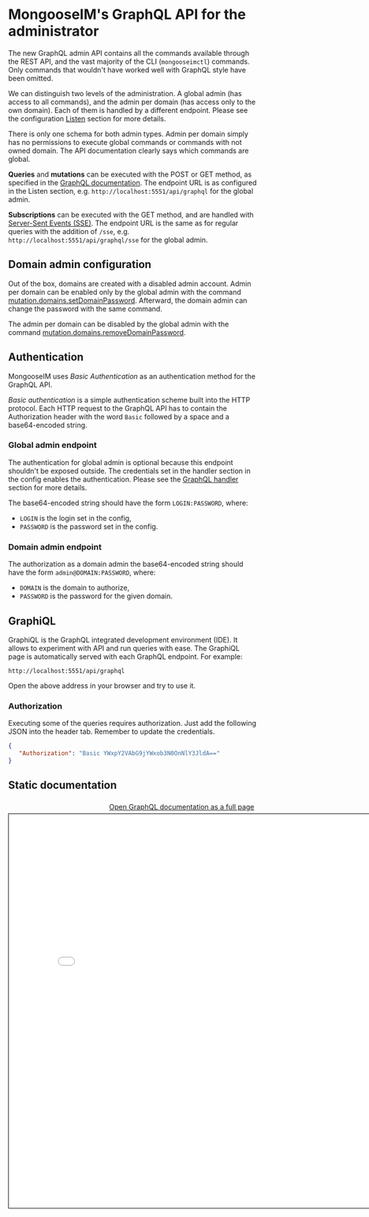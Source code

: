 # MongooseIM's GraphQL API for the administrator

The new GraphQL admin API contains all the commands available through the REST API, and the vast majority of the CLI (`mongooseimctl`) commands. Only commands that wouldn't have worked well with GraphQL style have been omitted.

We can distinguish two levels of the administration. A global admin (has access to all commands), and the admin per domain (has access only to the own domain). Each of them is handled by a different endpoint. Please see the configuration [Listen](../../configuration/listen/#handler-types-graphql-api-mongoose_graphql_handler) section for more details.

There is only one schema for both admin types. Admin per domain simply has no permissions to execute global commands or commands with not owned domain. The API documentation clearly says which commands are global.

**Queries** and **mutations** can be executed with the POST or GET method, as specified in the [GraphQL documentation](https://graphql.org/learn/serving-over-http/). The endpoint URL is as configured in the Listen section, e.g. `http://localhost:5551/api/graphql` for the global admin.

**Subscriptions** can be executed with the GET method, and are handled with [Server-Sent Events (SSE)](https://html.spec.whatwg.org/multipage/server-sent-events.html). The endpoint URL is the same as for regular queries with the addition of `/sse`, e.g. `http://localhost:5551/api/graphql/sse` for the global admin.

## Domain admin configuration

Out of the box, domains are created with a disabled admin account. Admin per domain can be enabled only by the global admin with the command
<a href="../admin-graphql-doc.html#definition-DomainAdminMutation" target="_blank" rel="noopener noreferrer">mutation.domains.setDomainPassword</a>. Afterward, the domain admin can change the password with the same command.

The admin per domain can be disabled by the global admin with the command <a href="../admin-graphql-doc.html#definition-DomainAdminMutation" target="_blank" rel="noopener noreferrer">mutation.domains.removeDomainPassword</a>.

## Authentication

MongooseIM uses *Basic Authentication* as an authentication method for the GraphQL API.

*Basic authentication* is a simple authentication scheme built into the HTTP protocol.
Each HTTP request to the GraphQL API has to contain the Authorization header
with the word `Basic` followed by a space and a base64-encoded string.

### Global admin endpoint

The authentication for global admin is optional because this endpoint shouldn't be exposed outside. The credentials set in the handler section in the config enables the authentication. Please see the [GraphQL handler](../configuration/listen.md#handler-types-graphql-api-mongoose_graphql_handler) section for more details.

The base64-encoded string should have the form
`LOGIN:PASSWORD`, where:

- `LOGIN` is the login set in the config,
- `PASSWORD` is the password set in the config.

### Domain admin endpoint

The authorization as a domain admin the base64-encoded string should have the form
`admin@DOMAIN:PASSWORD`, where:

- `DOMAIN` is the domain to authorize,
- `PASSWORD` is the password for the given domain.

## GraphiQL

GraphiQL is the GraphQL integrated development environment (IDE). It allows to experiment with API and run queries with ease. The GraphiQL page is automatically served with each GraphQL endpoint. For example:

`http://localhost:5551/api/graphql`

Open the above address in your browser and try to use it.

### Authorization

Executing some of the queries requires authorization. Just add the following JSON into the header tab. Remember to update the credentials.

```json
{
   "Authorization": "Basic YWxpY2VAbG9jYWxob3N0OnNlY3JldA=="
}
```

## Static documentation

<a style="float: right; padding: 5px" href="../admin-graphql-doc.html" target="_blank" rel="noopener noreferrer">Open GraphQL documentation as a full page</a>

<iframe src="../admin-graphql-doc.html"
height="800" width="800" style="border: 1px solid black;"></iframe>
